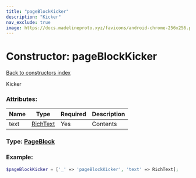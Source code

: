 ```yaml
---
title: "pageBlockKicker"
description: "Kicker"
nav_exclude: true
image: https://docs.madelineproto.xyz/favicons/android-chrome-256x256.png
---
```

# Constructor: pageBlockKicker  
[Back to constructors index](index.md)



Kicker

### Attributes:

| Name     |    Type       | Required | Description |
|----------|---------------|----------|-------------|
|text|[RichText](../types/RichText.md) | Yes|Contents|



### Type: [PageBlock](../types/PageBlock.md)


### Example:

```php
$pageBlockKicker = ['_' => 'pageBlockKicker', 'text' => RichText];
```  
